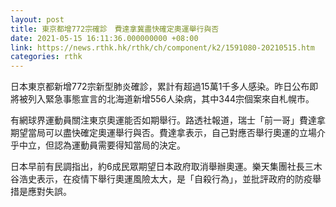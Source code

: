 ```yaml
---
layout: post
title: 東京都增772宗確診　費達拿冀盡快確定奧運舉行與否
date: 2021-05-15 16:11:36.000000000 +08:00
link: https://news.rthk.hk/rthk/ch/component/k2/1591080-20210515.htm
categories: rthk
---
```


日本東京都新增772宗新型肺炎確診，累計有超過15萬1千多人感染。昨日公布即將被列入緊急事態宣言的北海道新增556人染病，其中344宗個案來自札幌市。

有網球界運動員關注東京奧運能否如期舉行。路透社報道，瑞士「前一哥」費達拿期望當局可以盡快確定奧運舉行與否。費達拿表示，自己對應否舉行奧運的立場介乎中立，但認為運動員需要得知當局的決定。

日本早前有民調指出，約6成民眾期望日本政府取消舉辦奧運。樂天集團社長三木谷浩史表示，在疫情下舉行奧運風險太大，是「自殺行為」，並批評政府的防疫舉措是應對失誤。
